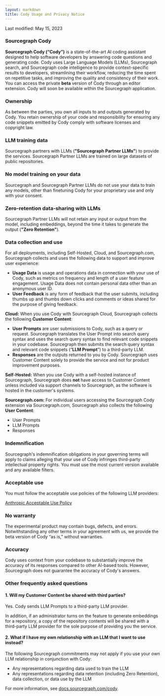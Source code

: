 ```yaml
---
layout: markdown
title: Cody Usage and Privacy Notice
---
```


Last modified: May 15, 2023


### Sourcegraph Cody
**Sourcegraph Cody (“Cody”)** is a state-of-the-art AI coding assistant designed to help software developers by answering code questions and generating code. Cody uses Large Language Models (LLMs), Sourcegraph search, and Sourcegraph code intelligence to provide context-specific results to developers, streamlining their workflow, reducing the time spent on repetitive tasks, and improving the quality and consistency of their work. You can access the private **beta** version of Cody through an editor extension. Cody will soon be available within the Sourcegraph application. 

### Ownership
As between the parties, you own all inputs to and outputs generated by Cody. You retain ownership of your code and responsibility for ensuring any code snippets emitted by Cody comply with software licenses and copyright law. 

### LLM training data
Sourcegraph partners with LLMs (**"Sourcegraph Partner LLMs"**) to provide the services. Sourcegraph Partner LLMs are trained on large datasets of public repositories. 

### No model training on your data
Sourcegraph and Sourcegraph Partner LLMs do not use your data to train any models, other than finetuning Cody for your proprietary use and only with your consent.

### Zero-retention data-sharing with LLMs
Sourcegraph Partner LLMs will not retain any input or output from the model, including embeddings, beyond the time it takes to generate the output (**"Zero Retention"**).

### Data collection and use 
For all deployments, including Self-Hosted, Cloud, and Sourcegraph.com, Sourcegraph collects and uses the following data to support and improve user experience:
- **Usage Data** is usage and operations data in connection with your use of Cody, such as metrics on frequency and length of a user feature engagement. Usage Data does not contain personal data other than an anonymous user ID.
- **User Feedback** is any form of feedback that the user submits, including thumbs up and thumbs down clicks and comments or ideas shared for the purpose of giving feedback.

**Cloud:** When you use Cody with Sourcegraph Cloud, Sourcegraph collects the following **Customer Content**:
- **User Prompts** are user submissions to Cody, such as a query or request. Sourcegraph translates the User Prompt into search query syntax and uses the search query syntax to find relevant code snippets in your codebase. Sourcegraph then submits the search query syntax and relevant code snippets  (“**LLM Prompt**”) to a third-party LLM. 
- **Responses** are the outputs returned to you by Cody. 
Sourcegraph uses Customer Content solely to provide the service and not for product improvement purposes. 

**Self-Hosted:** When you use Cody with a self-hosted instance of Sourcegraph, Sourcegraph does **not** have access to Customer Content unless included via support channels to Sourcegraph, as the software is hosted in the customer's systems. 

**Sourcegraph.com:** For individual users accessing the Sourcegraph Cody extension via Sourcegraph.com, Sourcegraph also collects the following **User Content**:
- User Prompts
- LLM Prompts
- Responses

### Indemnification
Sourcegraph's indemnification obligations in your governing terms will apply to claims alleging that your use of Cody infringes third-party intellectual property rights. You must use the most current version available and any available filters.

### Acceptable use
You must follow the acceptable use policies of the following LLM providers:

[Anthropic Acceptable Use Policy](https://www.anthropic.com/aup)

### No warranty
The experimental product may contain bugs, defects, and errors. Notwithstanding any other terms in your agreement with us, we provide the beta version of Cody “as is,” without warranties. 

### Accuracy
Cody uses context from your codebase to substantially improve the accuracy of its responses compared to other AI-based tools. However, Sourcegraph does not guarantee the accuracy of Cody's answers. 


### Other frequently asked questions

#### 1. Will my Customer Content be shared with third parties?

Yes. Cody sends LLM Prompts to a third-party LLM provider. 
    
In addition, if an administrator turns on the feature to generate embeddings for a repository, a copy of the repository contents will be shared with a third-party LLM provider for the sole purpose of providing you the service.

#### 2. What if I have my own relationship with an LLM that I want to use instead? 
The following Sourcegraph commitments may not apply if you use your own LLM relationship in conjunction with Cody: 
- Any representations regarding data used to train the LLM
- Any representations regarding data retention (including Zero Retention), data collection, or data use by the LLM

For more information, see [docs.sourcegraph.com/cody](https://docs.sourcegraph.com/cody).
